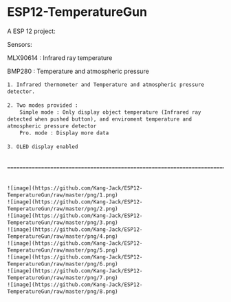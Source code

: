 # ESP12-TemperatureGun
A ESP 12 project:

Sensors:

MLX90614 : Infrared ray temperature 
    
BMP280 : Temperature and atmospheric pressure


    1. Infrared thermometer and Temperature and atmospheric pressure detector.
    
    2. Two modes provided : 
        Simple mode : Only display object temperature (Infrared ray detected when pushed button), and enviroment temperature and atmospheric pressure detector
        Pro. mode : Display more data

    3. OLED display enabled
    
    
    =============================================================================
    
    
    ![image](https://github.com/Kang-Jack/ESP12-TemperatureGun/raw/master/png/1.png)
    ![image](https://github.com/Kang-Jack/ESP12-TemperatureGun/raw/master/png/2.png)
    ![image](https://github.com/Kang-Jack/ESP12-TemperatureGun/raw/master/png/3.png)
    ![image](https://github.com/Kang-Jack/ESP12-TemperatureGun/raw/master/png/4.png)
    ![image](https://github.com/Kang-Jack/ESP12-TemperatureGun/raw/master/png/5.png)
    ![image](https://github.com/Kang-Jack/ESP12-TemperatureGun/raw/master/png/6.png)
    ![image](https://github.com/Kang-Jack/ESP12-TemperatureGun/raw/master/png/7.png)
    ![image](https://github.com/Kang-Jack/ESP12-TemperatureGun/raw/master/png/8.png)
    
    
